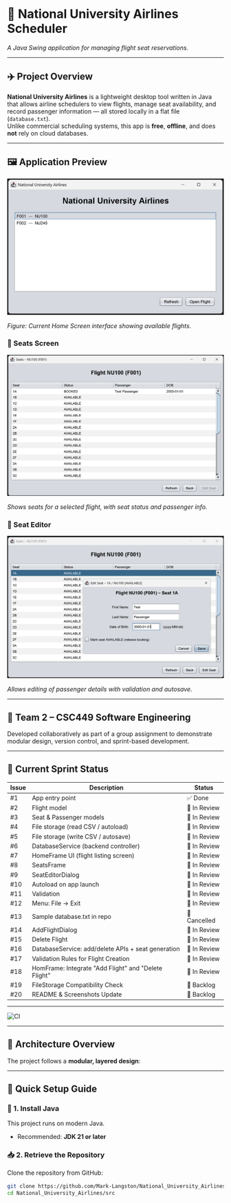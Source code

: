 # 📘 National University Airlines Scheduler
*A Java Swing application for managing flight seat reservations.*

---

## ✈️ Project Overview
**National University Airlines** is a lightweight desktop tool written in Java that allows airline schedulers to view flights, manage seat availability, and record passenger information — all stored locally in a flat file (`database.txt`).  
Unlike commercial scheduling systems, this app is **free**, **offline**, and does **not** rely on cloud databases.

---

## 🖼️ Application Preview

![National University Airlines Home Screen](screenshots/screenshot1.png)

*Figure: Current Home Screen interface showing available flights.*

### 💺 Seats Screen
![Seats Screen Example](screenshots/screenshot2.png)

*Shows seats for a selected flight, with seat status and passenger info.*

### 👤 Seat Editor
![Seat Editor Dialog](screenshots/screenshot3.png)

*Allows editing of passenger details with validation and autosave.*

---

## 👥 Team 2 – CSC449 Software Engineering
Developed collaboratively as part of a group assignment to demonstrate modular design, version control, and sprint-based development.

---

## 🎯 Current Sprint Status
| Issue | Description | Status |
|--------|--------------|---------|
| #1 | App entry point | ✅ Done |
| #2 | Flight model | 👤 In Review |
| #3 | Seat & Passenger models | 👤 In Review |
| #4 | File storage (read CSV / autoload) | 👤 In Review |
| #5 | File storage (write CSV / autosave) | 👤 In Review |
| #6 | DatabaseService (backend controller) | 👤 In Review |
| #7 | HomeFrame UI (flight listing screen) | 👤 In Review |
| #8 | SeatsFrame | 👤 In Review |
| #9 | SeatEditorDialog | 👤 In Review |
| #10 | Autoload on app launch | 👤 In Review |
| #11 | Validation | 👤 In Review |
| #12 | Menu: File -> Exit | 👤 In Review |
| #13 | Sample database.txt in repo | 🚧 Cancelled |
| #14 | AddFlightDialog | 👤 In Review |
| #15 | Delete Flight | 👤 In Review |
| #16 | DatabaseService: add/delete APIs + seat generation | 👤 In Review |
| #17 | Validation Rules for Flight Creation | 👤 In Review |
| #18 | HomFrame: Integrate "Add Flight" and "Delete Flight" | 👤 In Review |
| #19 | FileStorage Compatibility Check | 🚧 Backlog |
| #20 | README & Screenshots Update | 🚧 Backlog | 

---

![CI](https://github.com/Mark-Langston/National_University_Airlines/actions/workflows/ci.yml/badge.svg)

---

## 🧩 Architecture Overview
The project follows a **modular, layered design**:

---

## 🚀 Quick Setup Guide

### 🔧 1. Install Java
This project runs on modern Java.

- Recommended: **JDK 21 or later**

### 📥 2. Retrieve the Repository
Clone the repository from GitHub:
```bash
git clone https://github.com/Mark-Langston/National_University_Airlines.git
cd National_University_Airlines/src



